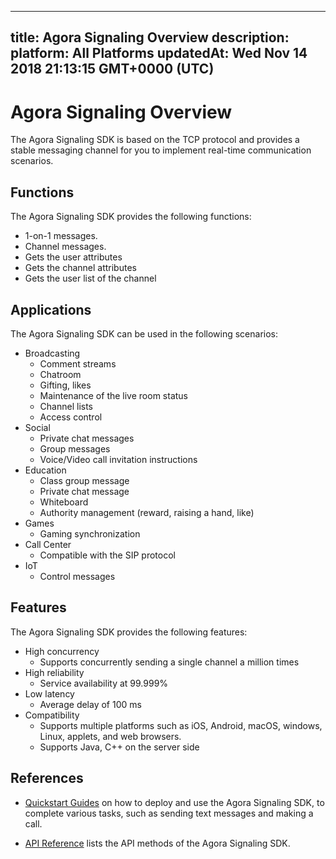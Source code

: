 
---
title: Agora Signaling Overview
description: 
platform: All Platforms
updatedAt: Wed Nov 14 2018 21:13:15 GMT+0000 (UTC)
---
# Agora Signaling Overview
The Agora Signaling SDK is based on the TCP protocol and provides a stable messaging channel for you to implement real-time communication scenarios.

## Functions

The Agora Signaling SDK provides the following functions:

-   1-on-1 messages.
-   Channel messages.
-   Gets the user attributes
-   Gets the channel attributes
-   Gets the user list of the channel


## Applications

The Agora Signaling SDK can be used in the following scenarios:

-   Broadcasting
    -   Comment streams
    -   Chatroom
    -   Gifting, likes
    -   Maintenance of the live room status
    -   Channel lists
    -   Access control
-   Social
    -   Private chat messages
    -   Group messages
    -   Voice/Video call invitation instructions
-   Education
    -   Class group message
    -   Private chat message
    -   Whiteboard
    -   Authority management \(reward, raising a hand, like\)
-   Games
    -   Gaming synchronization
-   Call Center
    -   Compatible with the SIP protocol
-   IoT
    -   Control messages

## Features

The Agora Signaling SDK provides the following features:

-   High concurrency
    -   Supports concurrently sending a single channel a million times
-   High reliability
    -   Service availability at 99.999%
-   Low latency
    -   Average delay of 100 ms
-   Compatibility
    -   Supports multiple platforms such as iOS, Android, macOS, windows, Linux, applets, and web browsers.
    -   Supports Java, C++ on the server side

## References

-   [Quickstart Guides](../../en/Quickstart%20Guide/signal_android-1.md) on how to deploy and use the Agora Signaling SDK, to complete various tasks, such as sending text messages and making a call.

-   [API Reference](../../en/API%20Reference/signal_android.md) lists the API methods of the Agora Signaling SDK.



